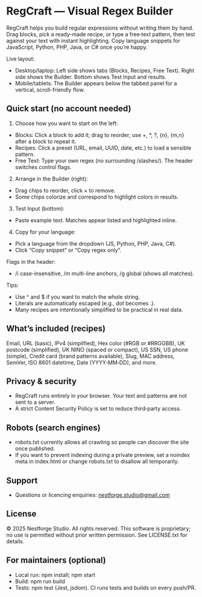 # RegCraft — Visual Regex Builder

RegCraft helps you build regular expressions without writing them by hand. Drag blocks, pick a ready-made recipe, or type a free‑text pattern, then test against your text with instant highlighting. Copy language snippets for JavaScript, Python, PHP, Java, or C# once you’re happy.

Live layout:
- Desktop/laptop: Left side shows tabs (Blocks, Recipes, Free Text). Right side shows the Builder. Bottom shows Test Input and results.
- Mobile/tablets: The Builder appears below the tabbed panel for a vertical, scroll-friendly flow.

## Quick start (no account needed)
1) Choose how you want to start on the left:
- Blocks: Click a block to add it; drag to reorder; use +, *, ?, {n}, {m,n} after a block to repeat it.
- Recipes: Click a preset (URL, email, UUID, date, etc.) to load a sensible pattern.
- Free Text: Type your own regex (no surrounding /slashes/). The header switches control flags.

2) Arrange in the Builder (right):
- Drag chips to reorder, click × to remove.
- Some chips colorize and correspond to highlight colors in results.

3) Test Input (bottom):
- Paste example text. Matches appear listed and highlighted inline.

4) Copy for your language:
- Pick a language from the dropdown (JS, Python, PHP, Java, C#).
- Click “Copy snippet” or “Copy regex only”.

Flags in the header:
- /i case-insensitive, /m multi-line anchors, /g global (shows all matches).

Tips:
- Use ^ and $ if you want to match the whole string.
- Literals are automatically escaped (e.g., dot becomes \.).
- Many recipes are intentionally simplified to be practical in real data.

## What’s included (recipes)
Email, URL (basic), IPv4 (simplified), Hex color (#RGB or #RRGGBB), UK postcode (simplified), UK NINO (spaced or compact), US SSN, US phone (simple), Credit card (brand patterns available), Slug, MAC address, SemVer, ISO 8601 datetime, Date (YYYY‑MM‑DD), and more.

## Privacy & security
- RegCraft runs entirely in your browser. Your text and patterns are not sent to a server.
- A strict Content Security Policy is set to reduce third‑party access.

## Robots (search engines)
- robots.txt currently allows all crawling so people can discover the site once published.
- If you want to prevent indexing during a private preview, set a noindex meta in index.html or change robots.txt to disallow all temporarily.

## Support
- Questions or licencing enquiries: nestforge.studio@gmail.com

## License
© 2025 Nestforge Studio. All rights reserved. This software is proprietary; no use is permitted without prior written permission. See LICENSE.txt for details.

## For maintainers (optional)
- Local run: npm install; npm start
- Build: npm run build
- Tests: npm test (Jest, jsdom). CI runs tests and builds on every push/PR.
